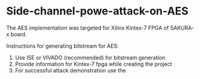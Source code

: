 # Side-channel-powe-attack-on-AES
The AES implementation was targeted for Xilinx Kintex-7 FPGA of SAKURA-x board.

Instructions for generating bitstream for AES:
  1. Use ISE or VIVADO (recommended) for bitstream generation
  2. Provide information for Kintex-7 fpga while creating the project
  3. For successful attack demonstration use the 
